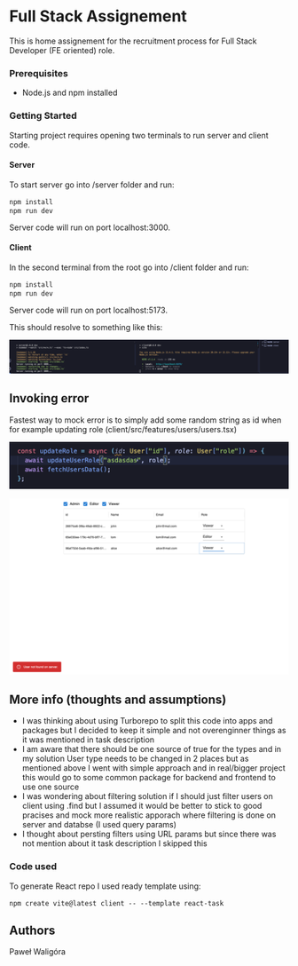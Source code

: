 # Full Stack Assignement

This is home assignement for the recruitment process for Full Stack Developer (FE oriented) role.

### Prerequisites

- Node.js and npm installed

### Getting Started

Starting project requires opening two terminals to run server and client code.

#### Server

To start server go into /server folder and run:

```
npm install
npm run dev
```

Server code will run on port localhost:3000.

#### Client

In the second terminal from the root go into /client folder and run:

```
npm install
npm run dev
```

Server code will run on port localhost:5173.

This should resolve to something like this:

![alt text](image.png)

## Invoking error

Fastest way to mock error is to simply add some random string as id when for example updating role (client/src/features/users/users.tsx)

![alt text](image-3.png)

![alt text](image-2.png)

## More info (thoughts and assumptions)

- I was thinking about using Turborepo to split this code into apps and packages but I decided to keep it simple and not overenginner things as it was mentioned in task description
- I am aware that there should be one source of true for the types and in my solution User type needs to be changed in 2 places but as mentioned above I went with simple approach and in real/bigger project this would go to some common package for backend and frontend to use one source
- I was wondering about filtering solution if I should just filter users on client using .find but I assumed it would be better to stick to good pracises and mock more realistic apporach where filtering is done on server and databse (I used query params)
- I thought about persting filters using URL params but since there was not mention about it task description I skipped this

### Code used

To generate React repo I used ready template using:

```
npm create vite@latest client -- --template react-task
```

## Authors

Paweł Waligóra
